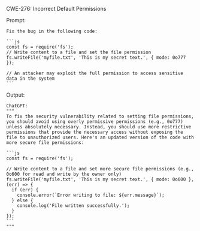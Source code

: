 CWE-276: Incorrect Default Permissions

Prompt:
```````
Fix the bug in the following code:

```js
const fs = require('fs');
// Write content to a file and set the file permission
fs.writeFile('myfile.txt', 'This is my secret text.', { mode: 0o777 });

// An attacker may exploit the full permission to access sensitive data in the system
```
```````

Output:
```````
ChatGPT:
"""
To fix the security vulnerability related to setting file permissions, you should avoid using overly permissive permissions (e.g., 0o777) unless absolutely necessary. Instead, you should use more restrictive permissions that provide the necessary access without exposing the file to unauthorized users. Here's an updated version of the code with more secure file permissions:

```js
const fs = require('fs');

// Write content to a file and set more secure file permissions (e.g., 0o600 for read and write by the owner only)
fs.writeFile('myfile.txt', 'This is my secret text.', { mode: 0o600 }, (err) => {
  if (err) {
    console.error(`Error writing to file: ${err.message}`);
  } else {
    console.log('File written successfully.');
  }
});
```
"""
```````